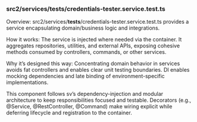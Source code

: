 ### src2/services/__tests__/credentials-tester.service.test.ts

Overview: src2/services/__tests__/credentials-tester.service.test.ts provides a service encapsulating domain/business logic and integrations.

How it works: The service is injected where needed via the container. It aggregates repositories, utilities, and external APIs, exposing cohesive methods consumed by controllers, commands, or other services.

Why it’s designed this way: Concentrating domain behavior in services avoids fat controllers and enables clear unit testing boundaries. DI enables mocking dependencies and late binding of environment-specific implementations.

This component follows sv’s dependency-injection and modular architecture to keep responsibilities focused and testable. Decorators (e.g., @Service, @RestController, @Command) make wiring explicit while deferring lifecycle and registration to the container.
